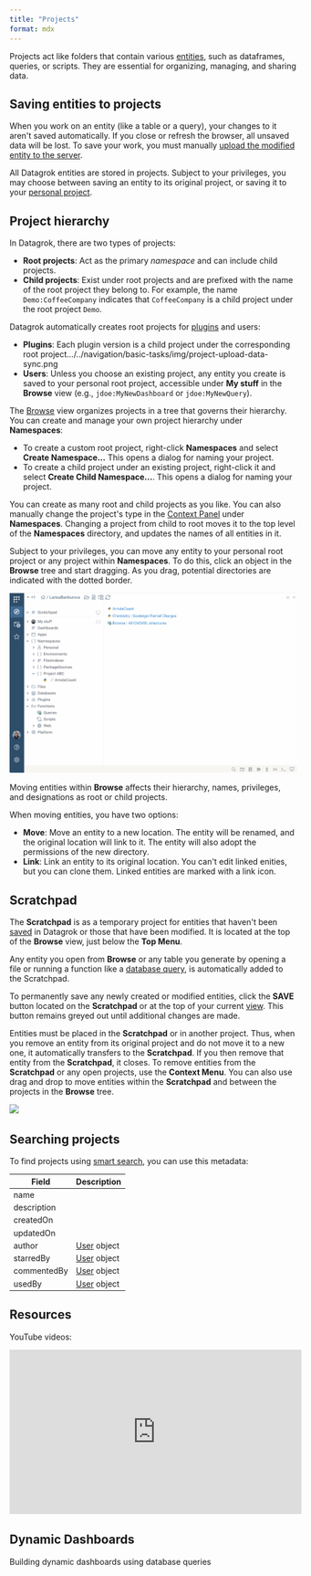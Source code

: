 ```yaml
---
title: "Projects"
format: mdx
---
```


Projects act like folders that contain various [entities](../objects.md), such as dataframes,
queries, or scripts. They are essential for organizing, managing, and sharing data.

## Saving entities to projects

When you work on an
entity (like a table or a query), your changes to it aren't saved automatically.
If you close or refresh the browser, all unsaved data will be lost. To save your work, you must manually [upload the modified entity to the
server](../../navigation/basic-tasks/basic-tasks.md#save). 

All Datagrok entities are stored in projects. Subject to your privileges, you may choose between saving an entity to its original project, or saving it to your [personal project](#project-hierarchy).

## Project hierarchy

In Datagrok, there are two types of projects:

* **Root projects**: Act as the primary _namespace_ and can include child
  projects. 
* **Child projects**: Exist under root projects and are prefixed with the name
  of the root project they belong to. For example, the name `Demo:CoffeeCompany` indicates
  that `CoffeeCompany` is a child project under the root project `Demo`.

Datagrok automatically creates root projects for
[plugins](../../../develop/how-to/create-package.md) and users:
* **Plugins**: Each plugin version is a child project under the corresponding
  root project.../../navigation/basic-tasks/img/project-upload-data-sync.png
* **Users**: Unless you choose an existing project, any entity you create is
  saved to your personal root project, accessible under **My
  stuff** in the **Browse** view (e.g., `jdoe:MyNewDashboard` or `jdoe:MyNewQuery`). 
  
The [Browse](../../navigation/views/browse.md) view organizes projects in a tree
that governs their hierarchy. You can create and manage your own project hierarchy under **Namespaces**: 

* To create a custom root project, right-click **Namespaces** and select **Create
Namespace...** This opens a dialog for naming your project.
* To create a child project under an existing project, right-click it and select
  **Create Child Namespace...**. This opens a dialog for naming your project.

You can create as many root and child projects as you like. You can also
manually change the project's type in the [Context Panel](../../navigation/panels/panels.md#context-panel) under
**Namespaces**. Changing a project from child to root moves it to the top
level of the **Namespaces** directory, and updates the names of all entities in
it. 

Subject to your privileges, you can move any entity to your personal root
project or any project within **Namespaces**. To do this, click an object in the
**Browse** tree and start dragging. As you drag, potential directories are
indicated with the dotted border. 

![](../../navigation/views/img/namespaces-drag-and-drop.gif)

Moving entities within **Browse** affects their
hierarchy, names, privileges, and designations as root or child projects. 

When moving entities, you have two options:

* **Move**: Move an entity to a new location. The entity will be renamed, and
  the original location will link to it. The entity will also adopt the
  permissions of the new directory.
* **Link**: Link an entity to its original location. You can't edit linked enities, but you
  can clone them. Linked entities are marked with a link icon.

## Scratchpad

The **Scratchpad** is as a temporary project for entities that haven't been
[saved](../../navigation/basic-tasks/basic-tasks.md#save) in Datagrok or those
that have been modified. It is located at the top of the **Browse** view, just
below the **Top Menu**.

Any entity you open from **Browse** or any table you generate by opening a 
file or running a function like a [database
query](../../../access/databases/databases.md#running-queries), is
automatically added to the Scratchpad.

To permanently save any newly created or modified entities, click the **SAVE**
button located on the **Scratchpad** or at the top of your current [view](../../navigation/views/views.md). This button remains greyed out until additional changes are made.

Entities must be placed in the **Scratchpad** or in another project. Thus, when
you remove an entity from its original project and do not move it to a new one,
it automatically transfers to the **Scratchpad**. If you then remove that entity
from the **Scratchpad**, it closes. To remove entities from the **Scratchpad**
or any open projects, use the **Context Menu**. You can also use drag and drop
to move entities within the **Scratchpad** and between the projects in the **Browse** tree. 

![](scratchpad.gif)

## Searching projects

To find projects using [smart
search](../../navigation/views/browse.md#entity-search), you can use this metadata:

| Field       | Description                            |
|-------------|----------------------------------------|
| name        |                                        |
| description |                                        |
| createdOn   |                                        |
| updatedOn   |                                        |
| author      | [User](../../../govern/user.md) object |
| starredBy   | [User](../../../govern/user.md) object |
| commentedBy | [User](../../../govern/user.md) object |
| usedBy      | [User](../../../govern/user.md) object |

## Resources

YouTube videos:

<div class="help-video-list" style={{display:"flex","flex-wrap":"wrap",}}>

<div class="card" style={{width:"512px",}}>
<iframe src="https://www.youtube.com/embed/TtVjvxMj9Ds?si=8J08Iqbigx2RtR9T" title="YouTube video player" width="512" height="288" frameborder="0" allow="accelerometer; autoplay; clipboard-write; encrypted-media; gyroscope; picture-in-picture; web-share" allowfullscreen></iframe>
  <div class="card-body">
    <h2 class="card-title">Dynamic Dashboards</h2>
    <p class="card-text">Building dynamic dashboards using database queries</p>
  </div>
</div>
</div>
